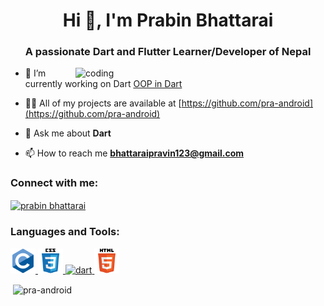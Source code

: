 <h1 align="center">Hi 👋, I'm Prabin Bhattarai</h1>
<h3 align="center">A passionate Dart and Flutter Learner/Developer of Nepal</h3>
<img align="right" alt="coding" width="400" src="https://media1.giphy.com/media/qgQUggAC3Pfv687qPC/giphy.gif">


- 🔭 I’m currently working on Dart [OOP in Dart](https://github.com/pra-android/Todo_App)

- 👨‍💻 All of my projects are available at [https://github.com/pra-android](https://github.com/pra-android)

- 💬 Ask me about **Dart**

- 📫 How to reach me **bhattaraipravin123@gmail.com**

<h3 align="left">Connect with me:</h3>
<p align="left">
<a href="https://linkedin.com/in/prabin bhattarai" target="blank"><img align="center" src="https://raw.githubusercontent.com/rahuldkjain/github-profile-readme-generator/master/src/images/icons/Social/linked-in-alt.svg" alt="prabin bhattarai" height="30" width="40" /></a>
</p>

<h3 align="left">Languages and Tools:</h3>
<p align="left"> <a href="https://www.cprogramming.com/" target="_blank" rel="noreferrer"> <img src="https://raw.githubusercontent.com/devicons/devicon/master/icons/c/c-original.svg" alt="c" width="40" height="40"/> </a> <a href="https://www.w3schools.com/css/" target="_blank" rel="noreferrer"> <img src="https://raw.githubusercontent.com/devicons/devicon/master/icons/css3/css3-original-wordmark.svg" alt="css3" width="40" height="40"/> </a> <a href="https://dart.dev" target="_blank" rel="noreferrer"> <img src="https://www.vectorlogo.zone/logos/dartlang/dartlang-icon.svg" alt="dart" width="40" height="40"/> </a> <a href="https://www.w3.org/html/" target="_blank" rel="noreferrer"> <img src="https://raw.githubusercontent.com/devicons/devicon/master/icons/html5/html5-original-wordmark.svg" alt="html5" width="40" height="40"/> </a> </p>

<p>&nbsp;<img align="center" src="https://github-readme-stats.vercel.app/api?username=pra-android&show_icons=true&locale=en" alt="pra-android" /></p>
